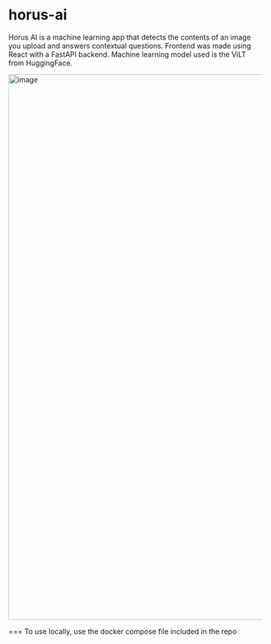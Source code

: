 # horus-ai
Horus AI is a machine learning app that detects the contents of an image you upload and answers contextual questions. Frontend was made using React with a FastAPI backend. Machine learning model used is the ViLT from HuggingFace.

<img width="1082" alt="image" src="https://github.com/jard-io/horus-ai/assets/50737321/3b96e523-a6ca-45aa-9b5e-703c0c0fbf11">

=== To use locally, use the docker compose file included in the repo

